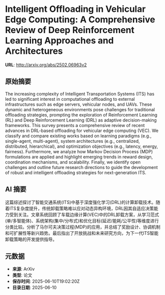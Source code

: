 # Intelligent Offloading in Vehicular Edge Computing: A Comprehensive Review of Deep Reinforcement Learning Approaches and Architectures

**URL**: http://arxiv.org/abs/2502.06963v2

## 原始摘要

The increasing complexity of Intelligent Transportation Systems (ITS) has led
to significant interest in computational offloading to external infrastructures
such as edge servers, vehicular nodes, and UAVs. These dynamic and
heterogeneous environments pose challenges for traditional offloading
strategies, prompting the exploration of Reinforcement Learning (RL) and Deep
Reinforcement Learning (DRL) as adaptive decision-making frameworks. This
survey presents a comprehensive review of recent advances in DRL-based
offloading for vehicular edge computing (VEC). We classify and compare existing
works based on learning paradigms (e.g., single-agent, multi-agent), system
architectures (e.g., centralized, distributed, hierarchical), and optimization
objectives (e.g., latency, energy, fairness). Furthermore, we analyze how
Markov Decision Process (MDP) formulations are applied and highlight emerging
trends in reward design, coordination mechanisms, and scalability. Finally, we
identify open challenges and outline future research directions to guide the
development of robust and intelligent offloading strategies for next-generation
ITS.


## AI 摘要

这篇综述探讨了智能交通系统(ITS)中基于深度强化学习(DRL)的计算卸载技术。随着ITS复杂度提升，传统卸载策略难以应对动态异构环境，DRL因其自适应决策能力受到关注。文章系统回顾了车载边缘计算(VEC)中的DRL卸载方案，从学习范式(单/多智能体)、系统架构(集中/分布式)和优化目标(延迟/能耗/公平性)等维度进行分类比较。分析了马尔可夫决策过程(MDP)的应用，并总结了奖励设计、协调机制和可扩展性等新兴趋势。最后指出了开放挑战和未来研究方向，为下一代ITS智能卸载策略的开发提供指导。

## 元数据

- **来源**: ArXiv
- **类型**: 论文
- **保存时间**: 2025-06-10T19:02:20Z
- **目录日期**: 2025-06-10
